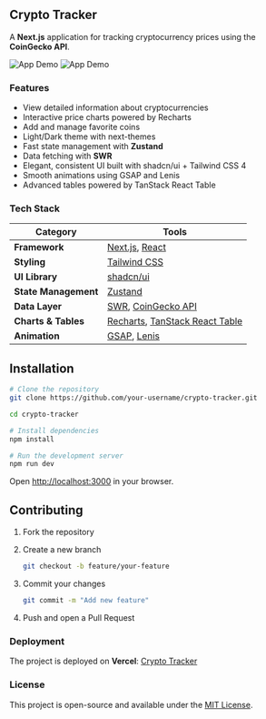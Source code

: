 ## Crypto Tracker

A **Next.js** application for tracking cryptocurrency prices using the **CoinGecko API**.

![App Demo](./public/demo1.gif)
![App Demo](./public/demo2.gif)


### Features

* View detailed information about cryptocurrencies
* Interactive price charts powered by Recharts
* Add and manage favorite coins
* Light/Dark theme with next-themes
* Fast state management with **Zustand**
* Data fetching with **SWR**
* Elegant, consistent UI built with shadcn/ui + Tailwind CSS 4
* Smooth animations using GSAP and Lenis
* Advanced tables powered by TanStack React Table

### Tech Stack

| Category             | Tools                                                                 |
| -------------------- | -------------------------------------------------------------------- |
| **Framework**         | [Next.js](https://github.com/vercel/next.js), [React](https://github.com/facebook/react) |
| **Styling**           | [Tailwind CSS](https://github.com/tailwindlabs/tailwindcss)          |
| **UI Library**        | [shadcn/ui](https://github.com/shadcn/ui)                            |
| **State Management**  | [Zustand](https://github.com/pmndrs/zustand)                         |
| **Data Layer**        | [SWR](https://github.com/vercel/swr), [CoinGecko API](https://www.coingecko.com/en/api) |
| **Charts & Tables**   | [Recharts](https://github.com/recharts/recharts), [TanStack React Table](https://github.com/TanStack/table) |
| **Animation**         | [GSAP](https://github.com/greensock/GSAP), [Lenis](https://github.com/studio-freight/lenis) |



## Installation

```bash
# Clone the repository
git clone https://github.com/your-username/crypto-tracker.git

cd crypto-tracker

# Install dependencies
npm install

# Run the development server
npm run dev
```

Open [http://localhost:3000](http://localhost:3000) in your browser.

## Contributing

1. Fork the repository
2. Create a new branch

   ```bash
   git checkout -b feature/your-feature
   ```
3. Commit your changes

   ```bash
   git commit -m "Add new feature"
   ```
4. Push and open a Pull Request



### Deployment

The project is deployed on **Vercel**: [Crypto Tracker](https://traceum.vercel.app/)

### License

This project is open-source and available under the [MIT License](LICENCE).

